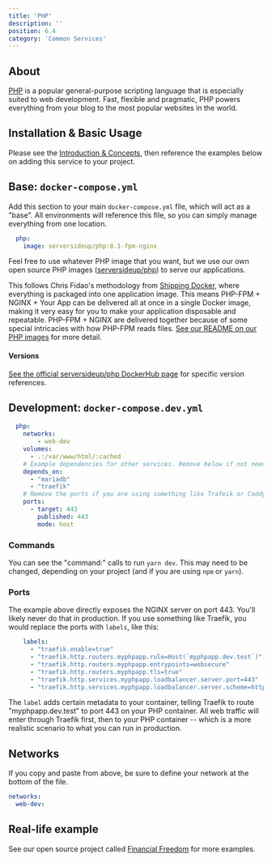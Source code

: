 ```yaml
---
title: 'PHP'
description: ''
position: 6.4
category: 'Common Services'
---
```

## About
[PHP](https://www.php.net/) is a popular general-purpose scripting language that is especially suited to web development. Fast, flexible and pragmatic, PHP powers everything from your blog to the most popular websites in the world.

## Installation & Basic Usage
Please see the [Introduction & Concepts](/getting-started/introduction), then reference the examples below on adding this service to your project.

## Base: `docker-compose.yml`
Add this section to your main `docker-compose.yml` file, which will act as a "base". All environments will reference this file, so you can simply manage everything from one location.
```yaml
  php:
    image: serversideup/php:8.1-fpm-nginx
```

Feel free to use whatever PHP image that you want, but we use our own open source PHP images ([serversideup/php](https://hub.docker.com/r/serversideup/php)) to serve our applications.

This follows Chris Fidao's methodology from [Shipping Docker](https://serversforhackers.com/shipping-docker), where everything is packaged into one application image. This means PHP-FPM + NGINX + Your App can be delivered all at once in a single Docker image, making it very easy for you to make your application disposable and repeatable. PHP-FPM + NGINX are delivered together because of some special intricacies with how PHP-FPM reads files. [See our README on our PHP images](https://github.com/serversideup/docker-php/) for more detail.

#### Versions
[See the official serversideup/php DockerHub page](https://hub.docker.com/r/serversideup/php/) for specific version references.

## Development: `docker-compose.dev.yml`
```yaml
  php:
    networks:
        - web-dev
    volumes:
      - .:/var/www/html/:cached
    # Example dependencies for other services. Remove below if not needed
    depends_on:
      - "mariadb"
      - "traefik"
    # Remove the ports if you are using something like Trafeik or Caddy (recommended)
    ports:
      - target: 443
        published: 443
        mode: host
```

### Commands
You can see the "command:" calls to run `yarn dev`. This may need to be changed, depending on your project (and if you are using `npm` or `yarn`).

### Ports
The example above directly exposes the NGINX server on port 443. You'll likely never do that in production. If you use something like Traefik, you would replace the ports with `labels`, like this:

```yaml
    labels:
      - "traefik.enable=true"
      - "traefik.http.routers.myphpapp.rule=Host(`myphpapp.dev.test`)"
      - "traefik.http.routers.myphpapp.entrypoints=websecure"
      - "traefik.http.routers.myphpapp.tls=true"
      - "traefik.http.services.myphpapp.loadbalancer.server.port=443"
      - "traefik.http.services.myphpapp.loadbalancer.server.scheme=https"
```

The `label` adds certain metadata to your container, telling Traefik to route "myphpapp.dev.test" to port 443 on your PHP container. All web traffic will enter through Traefik first, then to your PHP container -- which is a more realistic scenario to what you can run in production.

## Networks
If you copy and paste from above, be sure to define your network at the bottom of the file.

```yaml
networks:
  web-dev:
```

## Real-life example
See our open source project called [Financial Freedom](https://github.com/serversideup/financial-freedom) for more examples.